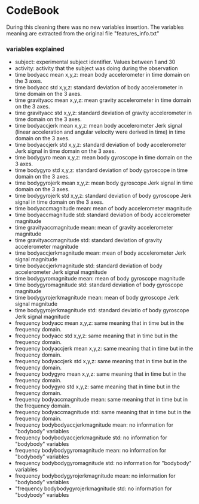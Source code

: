 # CodeBook
During this cleaning there was no new variables insertion.
The variables meaning are extracted from the original file "features_info.txt"
### variables explained
* subject: experimental subject identifier. Values between 1 and 30
* activity: activity that the subject was doing during the observation
* time bodyacc mean x,y,z: mean body accelerometer in time domain on the 3 axes.     
* time bodyacc std x,y,z: standard deviation of body accelerometer in time domain on the 3 axes.                    
* time gravityacc mean x,y,z: mean gravity accelerometer  in time domain on the 3 axes.                  
* time gravityacc std x,y,z: standard deviation of gravity accelerometer  in time domain on the 3 axes.                   
* time bodyaccjerk mean x,y,z: mean body accelerometer Jerk signal (linear acceleration and angular velocity were derived in time) in time domain on the 3 axes.                 
* time bodyaccjerk std x,y,z: standard deviation of body accelerometer Jerk signal in time domain on the 3 axes.                
* time bodygyro mean x,y,z: mean body gyroscope in time domain on the 3 axes.                   
* time bodygyro std x,y,z: standard deviation of body gyroscope in time domain on the 3 axes.                    
* time bodygyrojerk mean x,y,z: mean body gyroscope Jerk signal in time domain on the 3 axes.              
* time bodygyrojerk std x,y,z: standard deviation of body gyroscope Jerk signal in time domain on the 3 axes.                 
* time bodyaccmagnitude mean: mean of body accelerometer magnitude            
* time bodyaccmagnitude std: standard deviation of body accelerometer magnitude                       
* time gravityaccmagnitude mean: mean of gravity accelerometer magnitude          
* time gravityaccmagnitude std: standard deviation of gravity accelerometer magnitude            
* time bodyaccjerkmagnitude mean: mean of body accelerometer Jerk signal magnitude           
* time bodyaccjerkmagnitude std: standard deviation of body accelerometer Jerk signal magnitude            
* time bodygyromagnitude mean: mean of body gyroscope magnitude                          
* time bodygyromagnitude std: standard deviation of body gyroscope magnitude                                     
* time bodygyrojerkmagnitude mean: mean of body gyroscope Jerk signal magnitude        
* time bodygyrojerkmagnitude std: standard deviatio of body gyroscope Jerk signal magnitude               
* frequency bodyacc mean x,y,z: same meaning that in time but in the frequency domain.    
* frequency bodyacc std x,y,z: same meaning that in time but in the frequency domain.                 
* frequency bodyaccjerk mean x,y,z: same meaning that in time but in the frequency domain.            
* frequency bodyaccjerk std x,y,z: same meaning that in time but in the frequency domain.             
* frequency bodygyro mean x,y,z: same meaning that in time but in the frequency domain.                
* frequency bodygyro std x,y,z: same meaning that in time but in the frequency domain.                
* frequency bodyaccmagnitude mean: same meaning that in time but in the frequency domain.        
* frequency bodyaccmagnitude std: same meaning that in time but in the frequency domain.          
* frequency bodybodyaccjerkmagnitude mean: no information for "bodybody" variables 
* frequency bodybodyaccjerkmagnitude std: no information for "bodybody" variables  
* frequency bodybodygyromagnitude mean: no information for "bodybody" variables    
* frequency bodybodygyromagnitude std: no information for "bodybody" variables     
* frequency bodybodygyrojerkmagnitude mean: no information for "bodybody" variables
* "frequency bodybodygyrojerkmagnitude std: no information for "bodybody" variables 